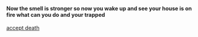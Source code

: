 #### Now the smell is stronger so now you wake up and see your house is on fire what can you do and your trapped
[accept death](wakeup.md)